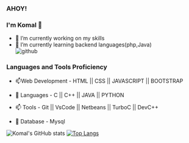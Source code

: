### AHOY!
### I'm Komal 👋


- 🔭 I’m currently working on my skills
- 🌱 I’m currently learning backend languages(php,Java)                                               
                                                                                      ![github](https://media.giphy.com/media/ndIq5ohg1pyfqyVOII/giphy.gif)
<!-- - 👯 I’m looking to collaborate on ... -->
<!-- - 🤔 I’m looking for help with ... -->
<!-- - 💬 Ask me about ... -->
<!-- - 📫 How to reach me: ... -->
<!-- - 😄 Pronouns: ... -->
<!-- - ⚡ Fun fact: ... -->

### Languages and Tools Proficiency

- 📫Web Development - HTML || CSS || JAVASCRIPT || BOOTSTRAP 


- 🌱 Languages - C  || C++ || JAVA || PYTHON  


- 📫 Tools - Git || VsCode || Netbeans || TurboC || DevC++


- 🌱 Database - Mysql








![Komal's GitHub stats](https://github-readme-stats.vercel.app/api?username=komal11998&theme=radical&show_icons=true) [![Top Langs](https://github-readme-stats.vercel.app/api/top-langs/?username=komal11998&layout=compact&theme=radical)](https://github.com/komal11998/github-readme-stats)

